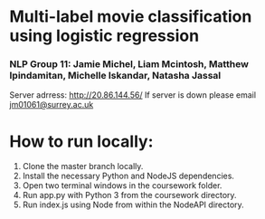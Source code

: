 # Multi-label movie classification using logistic regression 
### NLP Group 11: Jamie Michel, Liam Mcintosh, Matthew Ipindamitan, Michelle Iskandar, Natasha Jassal
Server adrress: http://20.86.144.56/
If server is down please email jm01061@surrey.ac.uk

# How to run locally:
1. Clone the master branch locally.
2. Install the necessary Python and NodeJS dependencies.
3. Open two terminal windows in the coursework folder.
4. Run app.py with Python 3 from the coursework directory.
5. Run index.js using Node from within the NodeAPI directory.
